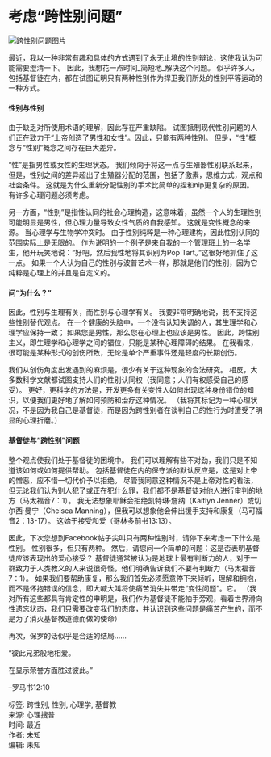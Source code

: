 # 考虑“跨性别问题”

![跨性别问题图片](http://mdm.miximages.com/Transgender/1vMawiVxe-0DD9ZpDIlLMdA.png)

最近，我以一种非常有趣和具体的方式遇到了永无止境的性别辩论，这使我认为可能需要澄清一下。 因此，我想花一点时间_简短地_解决这个问题。 似乎许多人，包括基督徒在内，都在试图证明只有两种性别作为捍卫我们所处的性别平等运动的一种方式。

#### 性别与性别

由于缺乏对所使用术语的理解，因此存在严重缺陷。 试图抵制现代性别问题的人们正在致力于“上帝创造了男性和女性”。因此，只能有两种性别。 但是，“性”概念与“性别”概念之间存在巨大差异。

“性”是指男性或女性的生理状态。 我们倾向于将这一点与生殖器性别联系起来，但是，性别之间的差异超出了生殖器分配的范围，包括了激素，思维方式，观点和社会条件。 这就是为什么重新分配性别的手术比简单的捏和nip更复杂的原因。 有许多心理问题必须考虑。

另一方面，“性别”是指性认同的社会心理构造，这意味着，虽然一个人的生理性别可能明显是男性，但心理力量导致女性气质的自我感知。 这就是变性概念的来源。 当心理学与生物学冲突时。 由于性别纯粹是一种心理建构，因此性别认同的范围实际上是无限的。 作为说明的一个例子是来自我的一个管理班上的一名学生，他开玩笑地说：“好吧，然后我性地将其识别为Pop Tart。”这很好地抓住了这一点。 如果一个人认为自己的性别与波普艺术一样，那就是他们的性别，因为它纯粹是心理上的并且是自定义的。

#### 问“为什么？”

因此，性别与生理有关，而性别与心理学有关。 我要非常明确地说，我不支持这些性别替代观点。 在一个健康的头脑中，一个没有认知失调的人，其生理学和心理学应保持一致； 如果您是男性，那么您在心理上也应该是男性。 因此，跨性别主义，即生理学和心理学之间的错位，只能是某种心理障碍的结果。 在我看来，很可能是某种形式的创伤所致，无论是单个严重事件还是轻度的长期创伤。

我们从创伤角度出发遇到的麻烦是，很少有关于这种现象的合法研究。 相反，大多数科学文献都试图支持人们的性别认同权（我同意；人们有权感受自己的感受）。 更好，更科学的方法是，开发更多有关变性人如何出现这种身份错位的知识，以便我们更好地了解如何预防和治疗这种情况。 （我将其标记为一种心理状况，不是因为我自己是基督徒，而是因为跨性别者在谈判自己的性行为时遭受了明显的心理折磨。）

#### 基督徒与“跨性别”问题

整个观点使我们处于基督徒的困境中。 我们可以理解有些不对劲，我们只是不知道该如何或如何提供帮助。 包括基督徒在内的保守派的默认反应是，这是对上帝的憎恶，应不惜一切代价予以拒绝。 尽管我同意这种情况不是上帝对性的看法，但无论我们认为别人犯了或正在犯什么罪，我们都不是基督徒对他人进行审判的地方（马太福音7：1）。 我无法想象耶稣会拒绝凯特琳·詹纳（Kaitlyn Jenner）或切尔西·曼宁（Chelsea Manning），但我可以想象他会伸出援手支持和康复（马可福音2：13-17）。 这始于接受和爱（哥林多前书13:13）。

因此，下次您想到Facebook帖子尖叫只有两种性别时，请停下来考虑一下什么是性别。 性别很多，但只有两种。 然后，请您问一个简单的问题：这是否表明基督徒应该表现出的爱心接受？ 基督徒通常被认为是地球上最有判断力的人，对于一群致力于人类教义的人来说很奇怪，他们明确告诉我们不要有判断力（马太福音7：1）。 如果我们要帮助康复，那么我们首先必须愿意停下来倾听，理解和拥抱，而不是怀抱错误的信念，即大喊大叫将使痛苦消失并带走“变性问题”。它。 （我对所有这些都具有肯定性的申明是，我们作为基督徒不能袖手旁观，看着世界滑向性遗忘状态，我们只需要改变我们的态度，并认识到这些问题是痛苦产生的，而不是为了消灭基督教道德而做的使命）

再次，保罗的话似乎是合适的结局……

“彼此兄弟般地相爱。

在显示荣誉方面胜过彼此。”

–罗马书12:10

标签: 跨性别, 性别, 心理学, 基督教  
来源: 心理搜普  
时间: 最近  
作者: 未知  
编辑: 未知